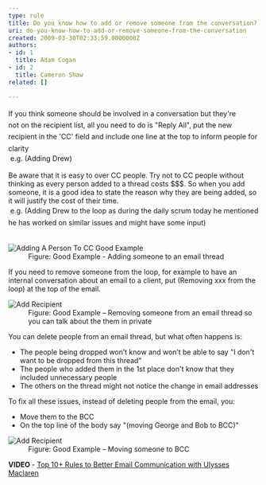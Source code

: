 ```yaml
---
type: rule
title: Do you know how to add or remove someone from the conversation?
uri: do-you-know-how-to-add-or-remove-someone-from-the-conversation
created: 2009-03-30T02:33:59.0000000Z
authors:
- id: 1
  title: Adam Cogan
- id: 2
  title: Cameron Shaw
related: []

---
```




<span class='intro'> <div><span style="line-height&#58;23.4px;">If you think someone should be involved in a conversation but they're not&#160;</span><span style="line-height&#58;23.4px;">on the recipient list, all you need to do is &quot;Re</span><span style="line-height&#58;23.4px;">ply All&quot;,&#160;put the new recipient in the 'CC' field&#160;and include one line at the top to inform people for clarity</span></div><div>&#160;e.g. (Adding Drew)<br><br></div><div>Be aware that it is easy to&#160;over CC people. Try not to&#160;CC people without thinking as&#160;every person added to a thread costs $$$. So when you add someone, it is a good idea to state the reason why they are being added, so it&#160;will justify the cost of their time.</div><div>&#160;e.​g.&#160;<span style="line-height&#58;23.4px;">(Adding Drew to the loop as during the daily scrum today he mentioned he has&#160;worked on similar issues and might have some input)</span></div>​<br> </span>

<dl class="goodImage"><dt><img alt="Adding A Person To CC Good Example" src="/PublishingImages/AddingPersonToCcGoodExample.png" /></dt><dd>Figure&#58;&#160;Good Example - Adding someone to an email thread</dd></dl><p>If you need to remove someone from the loop, for example to have an internal conversation about an email to a client, put (Removing xxx from the loop) at the top of the email.</p><dl class="goodImage"><dt><img alt="Add Recipient" src="/PublishingImages/RemoveRecipient.jpg" />​ </dt><dd>Figure&#58; Good Example – Removing someone from an email thread so you can talk about the them&#160;in private</dd></dl> 
<p>You can delete people from an email thread, but what often happens is&#58;</p><ul><li>The people being dropped won’t know and won’t be able to say &quot;I don't want to be dropped from this thread&quot;</li><li>The people who added them in the 1st place don't know that they included unnecessary people</li><li>The others on the thread might not notice the change in email addresses</li></ul><p>To fix all these issues, instead of deleting people from the email, you&#58;</p><ul><li>Move them to the BCC</li><li>On the top line of the body say &quot;(moving George and Bob to BCC)&quot;</li></ul><dl class="goodImage"><dt><img alt="Add Recipient" src="/PublishingImages/move-bcc.jpg" />​ </dt><dd>Figure&#58; Good Example – Moving someone to BCC</dd></dl><p><strong style="font-weight&#58;bold;">VIDEO</strong><b>&#160;</b>-&#160;<a href="https&#58;//www.youtube.com/watch?v=LAqRokqq4jI">Top 10+&#160;Rules to Better Email Communication with Ulysses Maclaren</a> <b></b><br></p>


